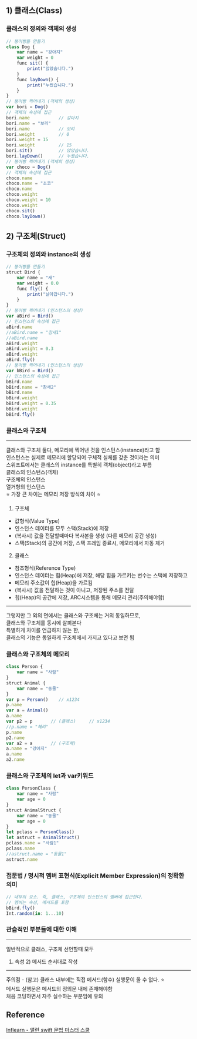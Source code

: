 ## 1) 클래스(Class)
### 클래스의 정의와 객체의 생성
```javascript
// 붕어빵틀 만들기
class Dog {
    var name = "강아지"
    var weight = 0
    func sit() {
        print("앉았습니다.")
    }
    func layDown() {
        print("누웠습니다.")
    }
}
// 붕어빵 찍어내기 (객체의 생성)
var bori = Dog()
// 객체의 속성에 접근
bori.name           // 강아지
bori.name = "보리"
bori.name           // 보리
bori.weight         // 0
bori.weight = 15
bori.weight         // 15
bori.sit()          // 앉았습니다.
bori.layDown()      // 누웠습니다.
// 붕어빵 찍어내기 (객체의 생성)
var choco = Dog()
// 객체의 속성에 접근
choco.name
choco.name = "초코"
choco.name
choco.weight
choco.weight = 10
choco.weight
choco.sit()
choco.layDown()
```
## 2) 구조체(Struct)
### 구조체의 정의와 instance의 생성
```javascript
// 붕어빵틀 만들기
struct Bird {
    var name = "새"
    var weight = 0.0
    func fly() {
        print("날아갑니다.")
    }
}
// 붕어빵 찍어내기 (인스턴스의 생성)
var aBird = Bird()
// 인스턴스의 속성에 접근
aBird.name
//aBird.name = "참새1"
//aBird.name
aBird.weight
aBird.weight = 0.3
aBird.weight
aBird.fly()
// 붕어빵 찍어내기 (인스턴스의 생성)
var bBird = Bird()
// 인스턴스의 속성에 접근
bBird.name
bBird.name = "참새2"
bBird.name
bBird.weight
bBird.weight = 0.35
bBird.weight
bBird.fly()
```
### 클래스와 구조체
---
 클래스와 구조체 둘다, 메모리에 찍어낸 것을 인스턴스(instance)라고 함  
 인스턴스는 실제로 메모리에 할당되어 구체적 실체를 갖춘 것이라는 의미  
 스위프트에서는 클래스의 instance를 특별히 객체(object)라고 부름  
 클래스의 인스턴스(객체)  
 구조체의 인스턴스  
 열거형의 인스턴스  
 ⭐️ 가장 큰 차이는 메모리 저장 방식의 차이 ⭐️  
 1) 구조체  
  - 값형식(Value Type)  
  - 인스턴스 데이터를 모두 스택(Stack)에 저장  
  - (복사시) 값을 전달할때마다 복사본을 생성 (다른 메모리 공간 생성)  
  - 스택(Stack)의 공간에 저장, 스택 프레임 종료시, 메모리에서 자동 제거  
 2) 클래스  
  - 참조형식(Reference Type)  
  - 인스턴스 데이터는 힙(Heap)에 저장, 해당 힙을 가르키는 변수는 스택에 저장하고  
  - 메모리 주소값이 힙(Heap)을 가르킴  
  - (복사시) 값을 전달하는 것이 아니고, 저장된 주소를 전달  
  - 힙(Heap)의 공간에 저장, ARC시스템을 통해 메모리 관리(주의해야함)  
---
그렇지만 그 외의 면에서는 클래스와 구조체는 거의 동일하므로,  
클래스와 구조체를 동시에 살펴본다  
특별하게 차이를 언급하지 않는 한,  
클래스의 기능은 동일하게 구조체에서 가지고 있다고 보면 됨
### 클래스와 구조체의 메모리
```javascript
class Person {
    var name = "사람"
}
struct Animal {
    var name = "동물"
}
var p = Person()    // x1234
p.name
var a = Animal()
a.name
var p2 = p       // (클래스)     // x1234
//p.name = "혜리"
p.name
p2.name
var a2 = a       // (구조체)
a.name = "강아지"
a.name
a2.name
```
### 클래스와 구조체의 let과 var키워드
```javascript
class PersonClass {
    var name = "사람"
    var age = 0
}
struct AnimalStruct {
    var name = "동물"
    var age = 0
}
let pclass = PersonClass()
let astruct = AnimalStruct()
pclass.name = "사람1"
pclass.name
//astruct.name = "동물1"
astruct.name
```
### 접문법 / 명시적 멤버 표현식(Explicit Member Expression)의 정확한 의미
```javascript
// 내부의 요소. 즉, 클래스, 구조체의 인스턴스의 멤버에 접근한다.
// 멤버는 속성, 메서드를 포함
bBird.fly()
Int.random(in: 1...10)
```
### 관습적인 부분들에 대한 이해
---
 일반적으로 클래스, 구조체 선언할때 모두
 1) 속성 2) 메서드 순서대로 작성

---
주의점 - (참고) 클래스 내부에는 직접 메서드(함수) 실행문이 올 수 없다. ⭐️  
메서드 실행문은 메서드의 정의문 내에 존재해야함  
처음 코딩하면서 자주 실수하는 부분임에 유의
## Reference
[Inflearn - 앨런 swift 문법 마스터 스쿨](https://www.inflearn.com/course/%EC%8A%A4%EC%9C%84%ED%94%84%ED%8A%B8-%EB%AC%B8%EB%B2%95-%EB%A7%88%EC%8A%A4%ED%84%B0-%EC%8A%A4%EC%BF%A8/dashboard)
